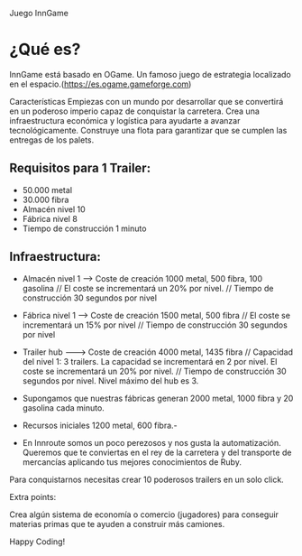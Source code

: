 Juego InnGame

# ¿Qué es?

InnGame está basado en OGame. Un famoso juego de estrategia localizado en el espacio.(https://es.ogame.gameforge.com)

Características
Empiezas con un mundo por desarrollar que se convertirá en un poderoso imperio capaz de conquistar la carretera.
Crea una infraestructura económica y logística para ayudarte a avanzar tecnológicamente.
Construye una flota para garantizar que se cumplen las entregas de los palets.

## Requisitos para 1 Trailer:

- 50.000 metal
- 30.000 fibra
- Almacén nivel 10
- Fábrica nivel 8
- Tiempo de construcción 1 minuto


## Infraestructura:

- Almacén nivel 1 —> Coste de creación 1000 metal, 500 fibra, 100 gasolina // El coste se incrementará un 20% por nivel. // Tiempo de construcción 30 segundos por nivel
- Fábrica  nivel 1 —> Coste de creación 1500 metal, 500 fibra // El coste se incrementará un 15% por nivel // Tiempo de construcción 30 segundos por nivel
- Trailer hub --->  Coste de creación 4000 metal, 1435 fibra // Capacidad del nivel 1: 3 trailers. La capacidad se incrementará en 2 por nivel.  El coste se incrementará un 20% por nivel. // Tiempo de construcción 30 segundos por nivel. Nivel máximo del hub es 3.


- Supongamos que nuestras fábricas generan 2000 metal, 1000 fibra y 20 gasolina cada minuto.

- Recursos iniciales 1200 metal, 600 fibra.-

- En Innroute somos un poco perezosos y nos gusta la automatización. Queremos que te conviertas en el rey de la carretera y del transporte de mercancías aplicando tus mejores conocimientos de Ruby.

Para conquistarnos necesitas crear 10 poderosos trailers en un solo click.

Extra points:

Crea algún sistema de economía o comercio (jugadores) para conseguir materias primas que te ayuden a construir más camiones.



Happy Coding!
